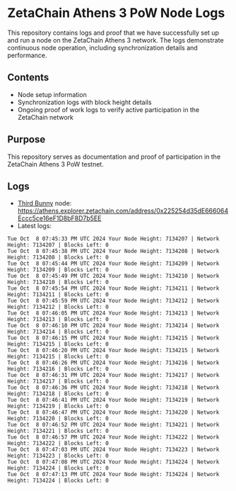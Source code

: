 # ZetaChain Athens 3 PoW Node Logs
This repository contains logs and proof that we have successfully set up and run a node on the ZetaChain Athens 3 network. The logs demonstrate continuous node operation, including synchronization details and performance.

## Contents
- Node setup information
- Synchronization logs with block height details
- Ongoing proof of work logs to verify active participation in the ZetaChain network

## Purpose
This repository serves as documentation and proof of participation in the ZetaChain Athens 3 PoW testnet.

## Logs

- [Third Bunny](https://thirdbunny.xyz/) node: https://athens.explorer.zetachain.com/address/0x225254d35dE666064Eccc5ce16eF1D8bF8D7b5EE
- Latest logs:
```
Tue Oct  8 07:45:33 PM UTC 2024 Your Node Height: 7134207 | Network Height: 7134207 | Blocks Left: 0
Tue Oct  8 07:45:38 PM UTC 2024 Your Node Height: 7134208 | Network Height: 7134208 | Blocks Left: 0
Tue Oct  8 07:45:44 PM UTC 2024 Your Node Height: 7134209 | Network Height: 7134209 | Blocks Left: 0
Tue Oct  8 07:45:49 PM UTC 2024 Your Node Height: 7134210 | Network Height: 7134210 | Blocks Left: 0
Tue Oct  8 07:45:54 PM UTC 2024 Your Node Height: 7134211 | Network Height: 7134211 | Blocks Left: 0
Tue Oct  8 07:45:59 PM UTC 2024 Your Node Height: 7134212 | Network Height: 7134212 | Blocks Left: 0
Tue Oct  8 07:46:05 PM UTC 2024 Your Node Height: 7134213 | Network Height: 7134213 | Blocks Left: 0
Tue Oct  8 07:46:10 PM UTC 2024 Your Node Height: 7134214 | Network Height: 7134214 | Blocks Left: 0
Tue Oct  8 07:46:15 PM UTC 2024 Your Node Height: 7134215 | Network Height: 7134215 | Blocks Left: 0
Tue Oct  8 07:46:20 PM UTC 2024 Your Node Height: 7134215 | Network Height: 7134215 | Blocks Left: 0
Tue Oct  8 07:46:26 PM UTC 2024 Your Node Height: 7134216 | Network Height: 7134216 | Blocks Left: 0
Tue Oct  8 07:46:31 PM UTC 2024 Your Node Height: 7134217 | Network Height: 7134217 | Blocks Left: 0
Tue Oct  8 07:46:36 PM UTC 2024 Your Node Height: 7134218 | Network Height: 7134218 | Blocks Left: 0
Tue Oct  8 07:46:41 PM UTC 2024 Your Node Height: 7134219 | Network Height: 7134219 | Blocks Left: 0
Tue Oct  8 07:46:47 PM UTC 2024 Your Node Height: 7134220 | Network Height: 7134220 | Blocks Left: 0
Tue Oct  8 07:46:52 PM UTC 2024 Your Node Height: 7134221 | Network Height: 7134221 | Blocks Left: 0
Tue Oct  8 07:46:57 PM UTC 2024 Your Node Height: 7134222 | Network Height: 7134222 | Blocks Left: 0
Tue Oct  8 07:47:03 PM UTC 2024 Your Node Height: 7134223 | Network Height: 7134223 | Blocks Left: 0
Tue Oct  8 07:47:08 PM UTC 2024 Your Node Height: 7134224 | Network Height: 7134224 | Blocks Left: 0
Tue Oct  8 07:47:13 PM UTC 2024 Your Node Height: 7134224 | Network Height: 7134224 | Blocks Left: 0
```
